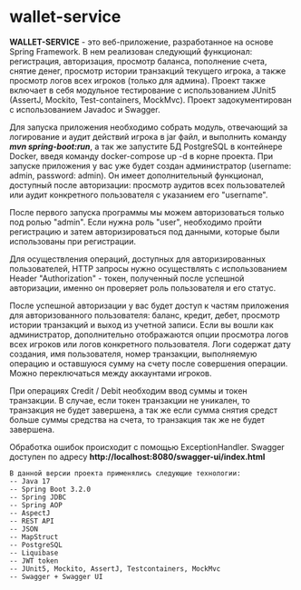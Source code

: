 # wallet-service

  **WALLET-SERVICE** - это веб-приложение, разработанное на основе Spring Framework. В нем реализован следующий функционал: регистрация, авторизация, просмотр баланса, пополнение счета, снятие денег, просмотр истории транзакций текущего игрока, а также просмотр логов всех игроков (только для админа). Проект также включает в себя модульное тестирование с использованием JUnit5 (AssertJ, Mockito, Test-containers, MockMvc). Проект задокументирован с использованием Javadoc и Swagger.
 
  Для запуска приложения необходимо собрать модуль, отвечающий за логирование и аудит действий игрока в jar файл, и выполнить команду ***mvn spring-boot:run***, а так же запустите БД PostgreSQL в контейнере Docker, введя команду docker-compose up -d в корне проекта. При запуске приложения у вас уже будет создан администратор (username: admin, password: admin). Он имеет дополнительный функционал, доступный после авторизации: просмотр аудитов всех пользователей или аудит конкретного пользователя с указанием его "username".
  
  После первого запуска программы мы можем авторизоваться только под ролью "admin". Если нужна роль "user", необходимо пройти регистрацию и затем авторизироваться под данными, которые были использованы при регистрации.
  
  Для осуществления операций, доступных для авторизированных пользователей, HTTP запросы нужно осуществлять с использованием Header "Authorization" - токен, полученный после успешной авторизации, именно он проверяет роль пользователя и его статус.
  
  После успешной авторизации у вас будет доступ к частям приложения для авторизованного пользователя: баланс, кредит, дебет, просмотр истории транзакций и выход из учетной записи. Если вы вошли как администратор, дополнительно отображаются опции просмотра логов всех игроков или логов конкретного пользователя. Логи содержат дату создания, имя пользователя, номер транзакции, выполняемую операцию и оставшуюся сумму на счету после совершения операции. Можно переключаться между аккаунтами игроков.

  При операциях Credit / Debit необходим ввод суммы и токен транзакции. В случае, если токен транзакции не уникален, то транзакция не будет завершена, а так же если сумма снятия средст больше суммы средства на счета, то транзакция так же не будет завершена.

  Обработка ошибок происходит с помощью ExceptionHandler. Swagger доступен по адресу **http://localhost:8080/swagger-ui/index.html**

    В данной версии проекта применялись следующие технологии:
    -- Java 17
    -- Spring Boot 3.2.0
    -- Spring JDBC
    -- Spring AOP
    -- AspectJ
    -- REST API
    -- JSON
    -- MapStruct
    -- PostgreSQL
    -- Liquibase
    -- JWT token
    -- JUnit5, Mockito, AssertJ, Testcontainers, MockMvc
    -- Swagger + Swagger UI